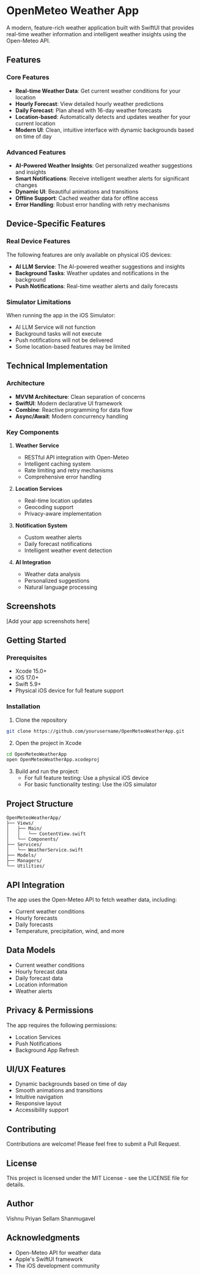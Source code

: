 # OpenMeteo Weather App

A modern, feature-rich weather application built with SwiftUI that provides real-time weather information and intelligent weather insights using the Open-Meteo API.

## Features

### Core Features
- **Real-time Weather Data**: Get current weather conditions for your location
- **Hourly Forecast**: View detailed hourly weather predictions
- **Daily Forecast**: Plan ahead with 16-day weather forecasts
- **Location-based**: Automatically detects and updates weather for your current location
- **Modern UI**: Clean, intuitive interface with dynamic backgrounds based on time of day

### Advanced Features
- **AI-Powered Weather Insights**: Get personalized weather suggestions and insights
- **Smart Notifications**: Receive intelligent weather alerts for significant changes
- **Dynamic UI**: Beautiful animations and transitions
- **Offline Support**: Cached weather data for offline access
- **Error Handling**: Robust error handling with retry mechanisms

## Device-Specific Features

### Real Device Features
The following features are only available on physical iOS devices:
- **AI LLM Service**: The AI-powered weather suggestions and insights
- **Background Tasks**: Weather updates and notifications in the background
- **Push Notifications**: Real-time weather alerts and daily forecasts

### Simulator Limitations
When running the app in the iOS Simulator:
- AI LLM Service will not function
- Background tasks will not execute
- Push notifications will not be delivered
- Some location-based features may be limited

## Technical Implementation

### Architecture
- **MVVM Architecture**: Clean separation of concerns
- **SwiftUI**: Modern declarative UI framework
- **Combine**: Reactive programming for data flow
- **Async/Await**: Modern concurrency handling

### Key Components
1. **Weather Service**
   - RESTful API integration with Open-Meteo
   - Intelligent caching system
   - Rate limiting and retry mechanisms
   - Comprehensive error handling

2. **Location Services**
   - Real-time location updates
   - Geocoding support
   - Privacy-aware implementation

3. **Notification System**
   - Custom weather alerts
   - Daily forecast notifications
   - Intelligent weather event detection

4. **AI Integration**
   - Weather data analysis
   - Personalized suggestions
   - Natural language processing

## Screenshots

[Add your app screenshots here]

## Getting Started

### Prerequisites
- Xcode 15.0+
- iOS 17.0+
- Swift 5.9+
- Physical iOS device for full feature support

### Installation
1. Clone the repository
```bash
git clone https://github.com/yourusername/OpenMeteoWeatherApp.git
```

2. Open the project in Xcode
```bash
cd OpenMeteoWeatherApp
open OpenMeteoWeatherApp.xcodeproj
```

3. Build and run the project:
   - For full feature testing: Use a physical iOS device
   - For basic functionality testing: Use the iOS simulator

## Project Structure

```
OpenMeteoWeatherApp/
├── Views/
│   ├── Main/
│   │   └── ContentView.swift
│   └── Components/
├── Services/
│   └── WeatherService.swift
├── Models/
├── Managers/
└── Utilities/
```

## API Integration

The app uses the Open-Meteo API to fetch weather data, including:
- Current weather conditions
- Hourly forecasts
- Daily forecasts
- Temperature, precipitation, wind, and more

## Data Models

- Current weather conditions
- Hourly forecast data
- Daily forecast data
- Location information
- Weather alerts

## Privacy & Permissions

The app requires the following permissions:
- Location Services
- Push Notifications
- Background App Refresh

## UI/UX Features

- Dynamic backgrounds based on time of day
- Smooth animations and transitions
- Intuitive navigation
- Responsive layout
- Accessibility support

## Contributing

Contributions are welcome! Please feel free to submit a Pull Request.

## License

This project is licensed under the MIT License - see the LICENSE file for details.

## Author

Vishnu Priyan Sellam Shanmugavel

## Acknowledgments

- Open-Meteo API for weather data
- Apple's SwiftUI framework
- The iOS development community 